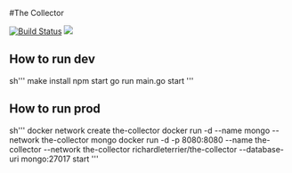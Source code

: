 #The Collector

[![Build Status](https://travis-ci.org/richardlt/the-collector.svg?branch=master)](https://travis-ci.org/richardlt/the-collector)
[![](https://badge.imagelayers.io/richardleterrier/the-collector:latest.svg)](https://imagelayers.io/?images=richardleterrier/the-collector:latest 'Get your own badge on imagelayers.io')

## How to run dev

sh'''
  make install
  npm start
  go run main.go start
'''

## How to run prod

sh'''
  docker network create the-collector
  docker run -d --name mongo --network the-collector mongo
  docker run -d -p 8080:8080 --name the-collector --network the-collector richardleterrier/the-collector --database-uri mongo:27017 start
'''

